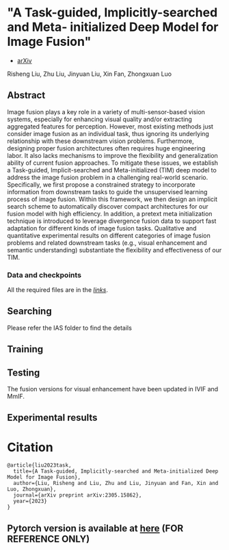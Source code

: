 
#  "A Task-guided, Implicitly-searched and Meta- initialized Deep Model for Image Fusion"




- [arXiv](https://arxiv.org/abs/2305.15862)

Risheng Liu, Zhu Liu, Jinyuan Liu, Xin Fan, Zhongxuan Luo




## Abstract
Image fusion plays a key role in a variety of multi-sensor-based vision systems, especially for enhancing visual quality and/or extracting aggregated 
features for perception. However, most existing methods just consider image fusion as an individual task, 
thus ignoring its underlying relationship with these downstream vision problems. Furthermore, 
designing proper fusion architectures often requires huge engineering labor. It also lacks mechanisms to improve 
the flexibility and generalization ability of current fusion approaches.
 To mitigate these issues, we establish a Task-guided, Implicit-searched and Meta-initialized (TIM) deep model to address the image fusion problem 
 in a challenging real-world scenario. Specifically, we first propose a constrained strategy to incorporate information from downstream tasks to 
 guide the unsupervised learning process of image fusion. Within this framework, we then design an implicit search scheme to automatically discover
  compact architectures for our fusion model with high efficiency. In addition, a pretext meta initialization technique is introduced to leverage
   divergence fusion data to support fast adaptation for different kinds of image fusion tasks. Qualitative and quantitative experimental results
    on different categories of image fusion problems and related downstream tasks (e.g., visual enhancement and semantic understanding) 
substantiate the flexibility and effectiveness of our TIM. 

### Data and checkpoints
All the required files are in the *[links](https://drive.google.com/drive/folders/1X91RfVWWuI7hYTWY34pmE4y16VAMtAPT?usp=drive_link)*.

## Searching
 Please refer the IAS folder to find the details
## Training

## Testing
The fusion versions for visual enhancement have been updated in IVIF and MmIF.

## Experimental results

# Citation


```
@article{liu2023task,
  title={A Task-guided, Implicitly-searched and Meta-initialized Deep Model for Image Fusion},
  author={Liu, Risheng and Liu, Zhu and Liu, Jinyuan and Fan, Xin and Luo, Zhongxuan},
  journal={arXiv preprint arXiv:2305.15862},
  year={2023}
}
```


## Pytorch version is available at [here](https://github.com/hli1221/densefuse-pytorch) (FOR REFERENCE ONLY)